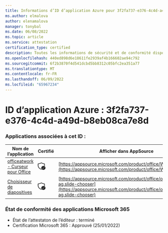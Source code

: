 ```yaml
---
title: Informations d’ID d’application Azure pour 3f2fa737-e376-4c4d-a49d-b8eb08ca7e8d
ms.author: elmalova
author: elenamalova
manager: tonybal
ms.date: 06/08/2022
ms.topic: article
ms.service: attestation
certification_type: certified
description: Toutes les informations de sécurité et de conformité disponibles pour 3f2fa737-e376-4c4d-a49d-b8eb08ca7e8d.
ms.openlocfilehash: 440ed898d6e18611fe2939af4b166602ae94c792
ms.sourcegitcommit: 6f2b3870f4d541dcbd5bb8312c05bfc2ea351a77
ms.translationtype: MT
ms.contentlocale: fr-FR
ms.lasthandoff: 06/09/2022
ms.locfileid: "65967234"
---
```

# <a name="azure-app-id-3f2fa737-e376-4c4d-a49d-b8eb08ca7e8d"></a>ID d’application Azure : 3f2fa737-e376-4c4d-a49d-b8eb08ca7e8d


### <a name="apps-associated-with-this-id"></a>Applications associées à cet ID :
| **Nom de l’application** | **Certifié** | **Afficher dans AppSource** |
|--------------|---------------|-----------------------|
| [officeatwork - Curseur pour Office](../forward/WA200002582.md) | <img alt="Certified application badge" src="../media/certified-badge.png" height="25" width="25" /> | [https://appsource.microsoft.com/product/office/WA200002582](https://appsource.microsoft.com/product/office/WA200002582) |
| [Choisisseur de diapositives](../forward/officeatwork-ag.slide-chooser.md) | <img alt="Certified application badge" src="../media/certified-badge.png" height="25" width="25" /> | [https://appsource.microsoft.com/product/office/officeatwork-ag.slide-chooser](https://appsource.microsoft.com/product/office/officeatwork-ag.slide-chooser) |

### <a name="microsoft-365-app-compliance-status"></a>État de conformité des applications Microsoft 365
- État de l’attestaton de l’éditeur : terminé
- Certification Microsoft 365 : Approuvé (25/01/2022)
